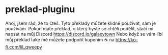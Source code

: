 # preklad-pluginu
Ahoj, jsem rád, že to čteš.
Tyto překlady můžete klidně používat, sám je používám. Pokud máte překlad, o který byste se chtěli podělit, stačí mi napsat na můj Discord https://discord.io/galaxytown
Nebo když se vám líbí můj překlad také mě můžete podpořit kupenim ☕ na https://ko-fi.com/lil_qweepy

